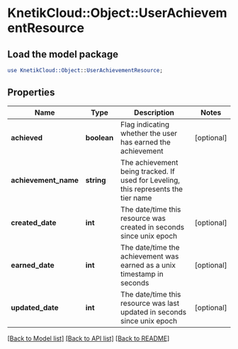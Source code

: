 # KnetikCloud::Object::UserAchievementResource

## Load the model package
```perl
use KnetikCloud::Object::UserAchievementResource;
```

## Properties
Name | Type | Description | Notes
------------ | ------------- | ------------- | -------------
**achieved** | **boolean** | Flag indicating whether the user has earned the achievement | [optional] 
**achievement_name** | **string** | The achievement being tracked.  If used for Leveling, this represents the tier name | 
**created_date** | **int** | The date/time this resource was created in seconds since unix epoch | [optional] 
**earned_date** | **int** | The date/time the achievement was earned as a unix timestamp in seconds | [optional] 
**updated_date** | **int** | The date/time this resource was last updated in seconds since unix epoch | [optional] 

[[Back to Model list]](../README.md#documentation-for-models) [[Back to API list]](../README.md#documentation-for-api-endpoints) [[Back to README]](../README.md)


